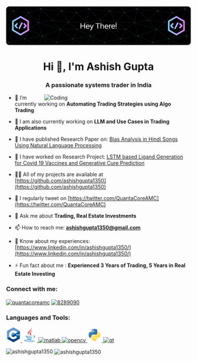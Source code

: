 [![MasterHead](https://github.com/ashishgupta1350/ashishgupta1350/blob/main/github-header-image%20(1).png)](https://www.linkedin.com/in/ashishgupta1350/)


<h1 align="center">Hi 👋, I'm Ashish Gupta</h1>
<h3 align="center">A passionate systems trader in India</h3>

<img align="right" alt="Coding" width="400" src="https://media.giphy.com/media/v1.Y2lkPTc5MGI3NjExN2ludmFxNDljd20xdmkwcjh5ODltNnplOTV0aDhjYnNoOWRuanBzMCZlcD12MV9pbnRlcm5hbF9naWZfYnlfaWQmY3Q9Zw/u1W1uPNzhSUbiXXpsK/giphy.gif">

- 🔭 I’m currently working on **Automating Trading Strategies using Algo Trading**

- 🌱 I am also currently working on **LLM and Use Cases in Trading Applications**

- 👯 I have published Research Paper on: [Bias Analysis in Hindi Songs Using Natural Language Processing](https://github.com/ashishgupta1350/repetitionInSongs.git)

- 🤝 I have worked on Research Project: [LSTM based Ligand Generation for Covid 19 Vaccines and Generative Cure Prediction](https://github.com/ashishgupta1350/Covid19-Research_Project)

- 👨‍💻 All of my projects are available at [https://github.com/ashishgupta1350](https://github.com/ashishgupta1350)

- 📝 I regularly tweet on [https://twitter.com/QuantaCoreAMC](https://twitter.com/QuantaCoreAMC)

- 💬 Ask me about **Trading, Real Estate Investments**

- 📫 How to reach me: **ashishgupta1350@gmail.com**

- 📄 Know about my experiences: [https://www.linkedin.com/in/ashishgupta1350/](https://www.linkedin.com/in/ashishgupta1350/)

- ⚡ Fun fact about me : **Experienced 3 Years of Trading, 5 Years in Real Estate Investing**

<h3 align="left">Connect with me:</h3>
<p align="left">
<a href="https://twitter.com/quantacoreamc" target="blank"><img align="center" src="https://raw.githubusercontent.com/rahuldkjain/github-profile-readme-generator/master/src/images/icons/Social/twitter.svg" alt="quantacoreamc" height="30" width="40" /></a>
<a href="https://stackoverflow.com/users/8289090" target="blank"><img align="center" src="https://raw.githubusercontent.com/rahuldkjain/github-profile-readme-generator/master/src/images/icons/Social/stack-overflow.svg" alt="8289090" height="30" width="40" /></a>
</p>

<h3 align="left">Languages and Tools:</h3>
<p align="left"> <a href="https://www.w3schools.com/cpp/" target="_blank" rel="noreferrer"> <img src="https://raw.githubusercontent.com/devicons/devicon/master/icons/cplusplus/cplusplus-original.svg" alt="cplusplus" width="40" height="40"/> </a> <a href="https://www.java.com" target="_blank" rel="noreferrer"> <img src="https://raw.githubusercontent.com/devicons/devicon/master/icons/java/java-original.svg" alt="java" width="40" height="40"/> </a> <a href="https://www.mathworks.com/" target="_blank" rel="noreferrer"> <img src="https://upload.wikimedia.org/wikipedia/commons/2/21/Matlab_Logo.png" alt="matlab" width="40" height="40"/> </a> <a href="https://opencv.org/" target="_blank" rel="noreferrer"> <img src="https://www.vectorlogo.zone/logos/opencv/opencv-icon.svg" alt="opencv" width="40" height="40"/> </a> <a href="https://www.python.org" target="_blank" rel="noreferrer"> <img src="https://raw.githubusercontent.com/devicons/devicon/master/icons/python/python-original.svg" alt="python" width="40" height="40"/> </a> <a href="https://www.qt.io/" target="_blank" rel="noreferrer"> <img src="https://upload.wikimedia.org/wikipedia/commons/0/0b/Qt_logo_2016.svg" alt="qt" width="40" height="40"/> </a> </p>

<p><img align="left" src="https://github-readme-stats.vercel.app/api/top-langs?username=ashishgupta1350&show_icons=true&locale=en&layout=compact" alt="ashishgupta1350" /></p>

<p>&nbsp;<img align="center" src="https://github-readme-stats.vercel.app/api?username=ashishgupta1350&show_icons=true&locale=en" alt="ashishgupta1350" /></p>
